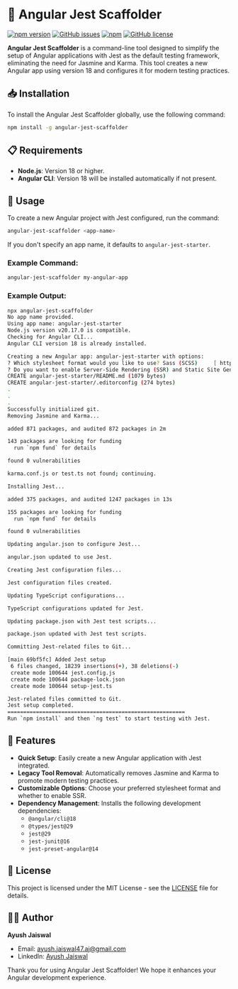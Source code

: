 # 🚀 Angular Jest Scaffolder

[![npm version](https://badge.fury.io/js/angular-jest-scaffolder.svg)](https://badge.fury.io/js/angular-jest-scaffolder)
[![GitHub issues](https://img.shields.io/github/issues/jaisayush/angular-jest-scaffolder)](https://github.com/jaisayush/angular-jest-scaffolder/issues)
[![npm](https://img.shields.io/npm/dt/angular-jest-scaffolder)](https://www.npmjs.com/package/angular-jest-scaffolder)
[![GitHub license](https://img.shields.io/github/license/jaisayush/angular-jest-scaffolder)](https://github.com/jaisayush/angular-jest-scaffolder/blob/main/LICENSE)

**Angular Jest Scaffolder** is a command-line tool designed to simplify the setup of Angular applications with Jest as the default testing framework, eliminating the need for Jasmine and Karma. This tool creates a new Angular app using version 18 and configures it for modern testing practices.

## 📥 Installation

To install the Angular Jest Scaffolder globally, use the following command:

```bash
npm install -g angular-jest-scaffolder
```

## 📋 Requirements

- **Node.js**: Version 18 or higher.
- **Angular CLI**: Version 18 will be installed automatically if not present.

## 🚀 Usage

To create a new Angular project with Jest configured, run the command:

```bash
angular-jest-scaffolder <app-name>
```

If you don't specify an app name, it defaults to `angular-jest-starter`.

### Example Command:

```bash
angular-jest-scaffolder my-angular-app
```

### Example Output:

```bash
npx angular-jest-scaffolder
No app name provided.
Using app name: angular-jest-starter
Node.js version v20.17.0 is compatible.
Checking for Angular CLI...
Angular CLI version 18 is already installed.

Creating a new Angular app: angular-jest-starter with options:
? Which stylesheet format would you like to use? Sass (SCSS)     [ https://sass-lang.com/documentation/syntax#scss                ]
? Do you want to enable Server-Side Rendering (SSR) and Static Site Generation (SSG/Prerendering)? no
CREATE angular-jest-starter/README.md (1079 bytes)
CREATE angular-jest-starter/.editorconfig (274 bytes)
.
.
.
Successfully initialized git.
Removing Jasmine and Karma...

added 871 packages, and audited 872 packages in 2m

143 packages are looking for funding
  run `npm fund` for details

found 0 vulnerabilities

karma.conf.js or test.ts not found; continuing.

Installing Jest...

added 375 packages, and audited 1247 packages in 13s

155 packages are looking for funding
  run `npm fund` for details

found 0 vulnerabilities

Updating angular.json to configure Jest...

angular.json updated to use Jest.

Creating Jest configuration files...

Jest configuration files created.

Updating TypeScript configurations...

TypeScript configurations updated for Jest.

Updating package.json with Jest test scripts...

package.json updated with Jest test scripts.

Committing Jest-related files to Git...

[main 69bf5fc] Added Jest setup
 6 files changed, 18239 insertions(+), 38 deletions(-)
 create mode 100644 jest.config.js
 create mode 100644 package-lock.json
 create mode 100644 setup-jest.ts

Jest-related files committed to Git.
Jest setup completed.
========================================================
Run `npm install` and then `ng test` to start testing with Jest.
```

## 🌟 Features

- **Quick Setup**: Easily create a new Angular application with Jest integrated.
- **Legacy Tool Removal**: Automatically removes Jasmine and Karma to promote modern testing practices.
- **Customizable Options**: Choose your preferred stylesheet format and whether to enable SSR.
- **Dependency Management**: Installs the following development dependencies:
  - `@angular/cli@18`
  - `@types/jest@29`
  - `jest@29`
  - `jest-junit@16`
  - `jest-preset-angular@14`

## 📄 License

This project is licensed under the MIT License - see the [LICENSE](LICENSE) file for details.

## 👨‍💻 Author

**Ayush Jaiswal**

- Email: ayush.jaiswal47.aj@gmail.com
- LinkedIn: [Ayush Jaiswal](https://www.linkedin.com/in/jaisayush/)

Thank you for using Angular Jest Scaffolder! We hope it enhances your Angular development experience.
